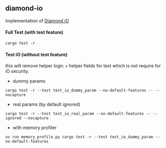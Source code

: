 ## diamond-io

Implementation of [Diamond iO](https://eprint.iacr.org/2025/236)

#### Full Test (with test feature)

```
cargo test -r
```

#### Test iO (without test feature) 

this will remove helper logic + helper fields for test which is not require for iO security.


- dummy params
```
cargo test -r --test test_io_dummy_param --no-default-features -- --nocapture
```

- real params (by default ignored)
```
cargo test -r --test test_io_real_param --no-default-features -- --ignored --nocapture
```

- with memory profiler 
```
uv run memory_profile.py cargo test -r --test test_io_dummy_param --no-default-features
```